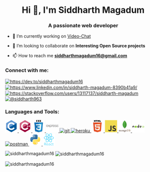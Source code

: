<h1 align="center">Hi 👋, I'm Siddharth Magadum</h1>
<h3 align="center">A passionate web developer</h3>

- 🔭 I’m currently working on [Video-Chat](https://video-chat-heroku-frontend.herokuapp.com/)

- 👯 I’m looking to collaborate on **Interesting Open Source projects**

- 📫 How to reach me **siddharthmagadum16@gmail.com**

<h3 align="left">Connect with me:</h3>
<p align="left">
<a href="https://dev.to/https://dev.to/siddharthmagadum16" target="blank"><img align="center" src="https://cdn.jsdelivr.net/npm/simple-icons@3.0.1/icons/dev-dot-to.svg" alt="https://dev.to/siddharthmagadum16" height="30" width="40" /></a>
<a href="https://linkedin.com/in/https://www.linkedin.com/in/siddharth-magadum-8390b41a9/" target="blank"><img align="center" src="https://raw.githubusercontent.com/rahuldkjain/github-profile-readme-generator/master/src/images/icons/Social/linked-in-alt.svg" alt="https://www.linkedin.com/in/siddharth-magadum-8390b41a9/" height="30" width="40" /></a>
<a href="https://stackoverflow.com/users/https://stackoverflow.com/users/13117137/siddharth-magadum" target="blank"><img align="center" src="https://raw.githubusercontent.com/rahuldkjain/github-profile-readme-generator/master/src/images/icons/Social/stack-overflow.svg" alt="https://stackoverflow.com/users/13117137/siddharth-magadum" height="30" width="40" /></a>
<a href="https://medium.com/@siddharth963" target="blank"><img align="center" src="https://raw.githubusercontent.com/rahuldkjain/github-profile-readme-generator/master/src/images/icons/Social/medium.svg" alt="@siddharth963" height="30" width="40" /></a>
</p>

<h3 align="left">Languages and Tools:</h3>
<p align="left"> <a href="https://www.cprogramming.com/" target="_blank"> <img src="https://raw.githubusercontent.com/devicons/devicon/master/icons/c/c-original.svg" alt="c" width="40" height="40"/> </a> <a href="https://www.w3schools.com/cpp/" target="_blank"> <img src="https://raw.githubusercontent.com/devicons/devicon/master/icons/cplusplus/cplusplus-original.svg" alt="cplusplus" width="40" height="40"/> </a> <a href="https://www.w3schools.com/css/" target="_blank"> <img src="https://raw.githubusercontent.com/devicons/devicon/master/icons/css3/css3-original-wordmark.svg" alt="css3" width="40" height="40"/> </a> <a href="https://expressjs.com" target="_blank"> <img src="https://raw.githubusercontent.com/devicons/devicon/master/icons/express/express-original-wordmark.svg" alt="express" width="40" height="40"/> </a> <a href="https://git-scm.com/" target="_blank"> <img src="https://www.vectorlogo.zone/logos/git-scm/git-scm-icon.svg" alt="git" width="40" height="40"/> </a> <a href="https://heroku.com" target="_blank"> <img src="https://www.vectorlogo.zone/logos/heroku/heroku-icon.svg" alt="heroku" width="40" height="40"/> </a> <a href="https://www.w3.org/html/" target="_blank"> <img src="https://raw.githubusercontent.com/devicons/devicon/master/icons/html5/html5-original-wordmark.svg" alt="html5" width="40" height="40"/> </a> <a href="https://developer.mozilla.org/en-US/docs/Web/JavaScript" target="_blank"> <img src="https://raw.githubusercontent.com/devicons/devicon/master/icons/javascript/javascript-original.svg" alt="javascript" width="40" height="40"/> </a> <a href="https://www.mongodb.com/" target="_blank"> <img src="https://raw.githubusercontent.com/devicons/devicon/master/icons/mongodb/mongodb-original-wordmark.svg" alt="mongodb" width="40" height="40"/> </a> <a href="https://nodejs.org" target="_blank"> <img src="https://raw.githubusercontent.com/devicons/devicon/master/icons/nodejs/nodejs-original-wordmark.svg" alt="nodejs" width="40" height="40"/> </a> <a href="https://postman.com" target="_blank"> <img src="https://www.vectorlogo.zone/logos/getpostman/getpostman-icon.svg" alt="postman" width="40" height="40"/> </a> <a href="https://www.python.org" target="_blank"> <img src="https://raw.githubusercontent.com/devicons/devicon/master/icons/python/python-original.svg" alt="python" width="40" height="40"/> </a> <a href="https://reactjs.org/" target="_blank"> <img src="https://raw.githubusercontent.com/devicons/devicon/master/icons/react/react-original-wordmark.svg" alt="react" width="40" height="40"/> </a> </p>

<p><img align="left" src="https://github-readme-stats.vercel.app/api/top-langs?username=siddharthmagadum16&show_icons=true&theme=dracula&title_color=58f3e1&text_color=fdfcfc&bg_color=0d113f&hide_border=true&locale=en&layout=compact" alt="siddharthmagadum16" /></p>

<p>&nbsp;<img align="center" src="https://github-readme-stats.vercel.app/api?username=siddharthmagadum16&show_icons=true&theme=dracula&title_color=58f3e1&text_color=ffffff&bg_color=0d113f&locale=en" alt="siddharthmagadum16" /></p>

<p><img align="center" src="https://github-readme-streak-stats.herokuapp.com/?user=siddharthmagadum16&theme=dark" alt="siddharthmagadum16" /></p>
